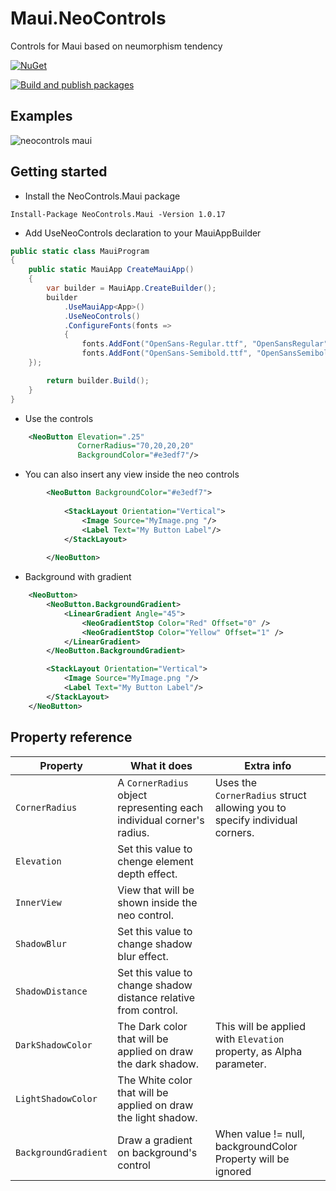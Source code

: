 # Maui.NeoControls

Controls for Maui based on neumorphism tendency

 [![NuGet](https://img.shields.io/nuget/v/NeoControls.Maui.svg)](https://www.nuget.org/packages/NeoControls.Maui/)
 
 [![Build and publish packages](https://github.com/felipebaltazar/Maui.NeoControls/actions/workflows/PackageCI.yml/badge.svg)](https://github.com/felipebaltazar/Maui.NeoControls/actions/workflows/PackageCI.yml)

## Examples

![neocontrols maui](https://user-images.githubusercontent.com/19656249/173261798-dee8093a-1dad-4e79-a35d-139bfac66fd5.gif)


## Getting started

- Install the NeoControls.Maui package

 ```
 Install-Package NeoControls.Maui -Version 1.0.17
 ```

- Add UseNeoControls declaration to your MauiAppBuilder

```csharp
public static class MauiProgram
{
	public static MauiApp CreateMauiApp()
	{
		var builder = MauiApp.CreateBuilder();
		builder
			.UseMauiApp<App>()
			.UseNeoControls()
			.ConfigureFonts(fonts =>
			{
				fonts.AddFont("OpenSans-Regular.ttf", "OpenSansRegular");
				fonts.AddFont("OpenSans-Semibold.ttf", "OpenSansSemibold");
    });

		return builder.Build();
	}
}
```


- Use the controls

```xml
    <NeoButton Elevation=".25"
               CornerRadius="70,20,20,20"
               BackgroundColor="#e3edf7"/>
```

- You can also insert any view inside the neo controls

```xml
        <NeoButton BackgroundColor="#e3edf7">
            
            <StackLayout Orientation="Vertical">
                <Image Source="MyImage.png "/>
                <Label Text="My Button Label"/>
            </StackLayout>
            
        </NeoButton>
```

- Background with gradient

```xml
    <NeoButton>
        <NeoButton.BackgroundGradient>
            <LinearGradient Angle="45">
                <NeoGradientStop Color="Red" Offset="0" />
                <NeoGradientStop Color="Yellow" Offset="1" />
            </LinearGradient>
        </NeoButton.BackgroundGradient>

        <StackLayout Orientation="Vertical">
            <Image Source="MyImage.png "/>
            <Label Text="My Button Label"/>
        </StackLayout>
    </NeoButton>
```

## Property reference

| Property            | What it does                                                          | Extra info                                                                 |
| ------------------- | --------------------------------------------------------------------- | -------------------------------------------------------------------------- |
| `CornerRadius`      | A `CornerRadius` object representing each individual corner's radius. | Uses the `CornerRadius` struct allowing you to specify individual corners. |
| `Elevation`         | Set this value to chenge element depth effect.                        |                                                                            |
| `InnerView`         | View that will be shown inside the neo control.                       |                                                                            |
| `ShadowBlur`        | Set this value to change shadow blur effect.                          |                                                                            |
| `ShadowDistance`    | Set this value to change shadow distance relative from control.       |                                                                            |
| `DarkShadowColor`   | The Dark color that will be applied on draw the dark shadow.          | This will be applied with `Elevation` property, as Alpha parameter.        |
| `LightShadowColor`  | The White color that will be applied on draw the light shadow.        |                                                                            |
| `BackgroundGradient`| Draw a gradient on background's control                               | When value != null, backgroundColor Property will be ignored               |



